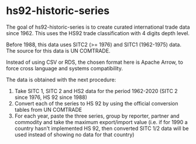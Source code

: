 # hs92-historic-series

<!-- badges: start -->
<!-- badges: end -->

The goal of hs92-historic-series is to create curated international trade data since 1962. This uses the HS92 trade classification with 4 digits depth level.

Before 1988, this data uses SITC2 (>= 1976) and SITC1 (1962-1975) data. The source for this data is UN COMTRADE.

Instead of using CSV or RDS, the chosen format here is Apache Arrow, to force cross language and systems compatibility.

The data is obtained with the next procedure:

1. Take SITC 1, SITC 2 and  HS2 data for the period 1962-2020 (SITC 2 since 1976, HS 92 since 1988)
2. Convert each of the series to HS 92 by using the official conversion tables from UN COMTRADE
3. For each year, paste the three series, group by reporter, partner and commodity and take the maximum export/import value (i.e. if for 1990 a country hasn't implemented HS 92, then converted SITC 1/2 data will be used instead of showing no data for that country)
